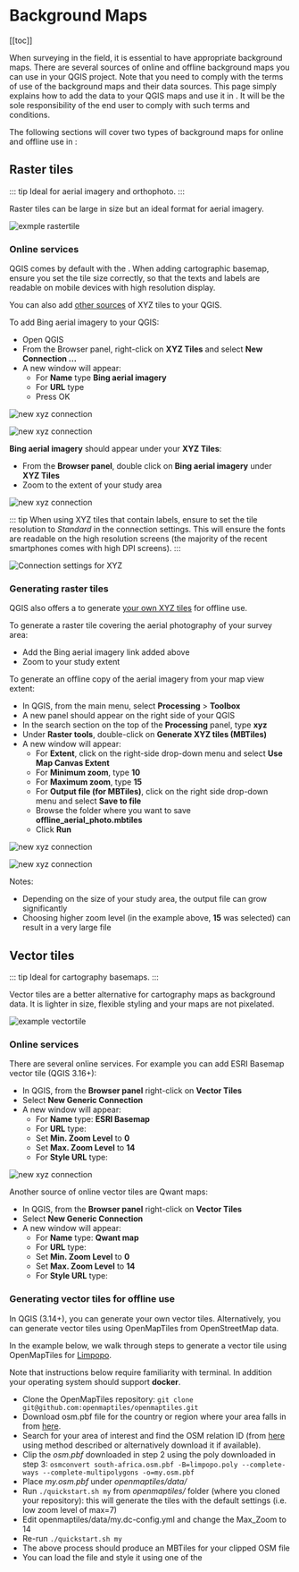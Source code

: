 # Background Maps
[[toc]]

When surveying in the field, it is essential to have appropriate background maps. There are several sources of online and offline background maps you can use in your QGIS project. Note that you need to comply with the terms of use of the background maps and their data sources. This page simply explains how to add the data to your QGIS maps and use it in <MobileAppName />. It will be the sole responsibility of the end user to comply with such terms and conditions.

The following sections will cover two types of background maps for online and offline use in <MobileAppName />:

## Raster tiles 

::: tip
Ideal for aerial imagery and orthophoto.
:::

Raster tiles can be large in size but an ideal format for aerial imagery.

![exmple rastertile](./example_rastertile.png)

### Online services

QGIS comes by default with the <QGISHelp ver="3.22" link="user_manual/managing_data_source/opening_data.html?highlight=xyz#using-xyz-tile-services" text="OpenStreetMap online services for XYZ tiles" />. When adding cartographic basemap, ensure you set the tile size correctly, so that the texts and labels are readable on mobile devices with high resolution display.

You can also add [other sources](https://gis.stackexchange.com/questions/20191/adding-basemaps-from-google-or-bing-in-qgis/217670#217670) of XYZ tiles to your QGIS.

To add Bing aerial imagery to your QGIS:

- Open QGIS
- From the Browser panel, right-click on **XYZ Tiles** and select **New Connection ...**
- A new window will appear:
  - For **Name** type **Bing aerial imagery**
  - For **URL** type *<NoSpellcheck id="http://ecn.t3.tiles.virtualearth.net/tiles/a{q}.jpeg?g=1" />*
  - Press OK

![new xyz connection](./qgis_xyz_connection1.png)

![new xyz connection](./qgis_xyz_connection2.png)


**Bing aerial imagery** should appear under your **XYZ Tiles**:
- From the **Browser panel**, double click on **Bing aerial imagery** under **XYZ Tiles**
- Zoom to the extent of your study area

![new xyz connection](./qgis_xyz_online.png)

::: tip
When using XYZ tiles that contain labels, ensure to set the tile resolution to *Standard* in the connection settings. This will ensure the fonts are readable on the high resolution screens (the majority of the recent smartphones comes with high DPI screens).
:::

![Connection settings for XYZ](./xyz_settings.png)

### Generating raster tiles

QGIS also offers a <QGISHelp ver="3.22" link="user_manual/processing_algs/qgis/rastertools.html" text="processing algorithm" /> to generate [your own XYZ tiles](https://ocw.un-ihe.org/mod/book/tool/print/index.php?id=5497&chapterid=491) for offline use.

To generate a raster tile covering the aerial photography of your survey area:
  - Add the Bing aerial imagery link added above
  - Zoom to your study extent

To generate an offline copy of the aerial imagery from your map view extent:
  - In QGIS, from the main menu, select **Processing** > **Toolbox**
  - A new panel should appear on the right side of your QGIS
  - In the search section on the top of the **Processing** panel, type **xyz**
  - Under **Raster tools**, double-click on **Generate XYZ tiles (MBTiles)**
  - A new window will appear:
    - For **Extent**, click on the right-side drop-down menu and select **Use Map Canvas Extent**
    - For **Minimum zoom**, type **10**
    - For **Maximum zoom**, type **15**
    - For **Output file (for MBTiles)**, click on the right side drop-down menu and select **Save to file**
    - Browse the folder where you want to save **offline_aerial_photo.mbtiles**
    - Click **Run**

![new xyz connection](./qgis_xyz_gen_mbtiles1.png)

![new xyz connection](./qgis_xyz_gen_mbtiles2.png)

Notes:
  - Depending on the size of your study area, the output file can grow significantly
  - Choosing higher zoom level (in the example above, **15** was selected) can result in a very large file

## Vector tiles

::: tip
Ideal for cartography basemaps. 
:::

Vector tiles are a better alternative for cartography maps as background data. It is lighter in size, flexible styling and your maps are not pixelated. 

![example vectortile](./example_vectortile.png)

### Online services

There are several online services. For example you can add ESRI Basemap vector tile (QGIS 3.16+):

- In QGIS, from the **Browser panel** right-click on **Vector Tiles**
- Select **New Generic Connection**
- A new window will appear:
    - For **Name** type: **ESRI Basemap**
    - For **URL** type: **<NoSpellcheck id="https://basemaps.arcgis.com/v1/arcgis/rest/services/World_Basemap/VectorTileServer/tile/{z}/{y}/{x}.pbf" />**
    - Set **Min. Zoom Level** to **0**
    - Set **Max. Zoom Level** to **14**
    - For **Style URL** type: **<NoSpellcheck id="https://basemaps.arcgis.com/b2/arcgis/rest/services/World_Basemap/VectorTileServer/resources/styles/root.json" />**

![new xyz connection](./qgis_xyz_gen_vectortile.png)

Another source of online vector tiles are Qwant maps:
- In QGIS, from the **Browser panel** right-click on **Vector Tiles**
- Select **New Generic Connection**
- A new window will appear:
    - For **Name** type: **Qwant map**
    - For **URL** type: **<NoSpellcheck id="https://www.qwant.com/maps/tiles/ozbasemap/{z}/{x}/{y}.pbf" />**
    - Set **Min. Zoom Level** to **0**
    - Set **Max. Zoom Level** to **14**
    - For **Style URL** type: **<NoSpellcheck id="https://raw.githubusercontent.com/QwantResearch/qwant-basic-gl-style/master/style.json" />**

### Generating vector tiles for offline use
In QGIS (3.14+), you can generate your own vector tiles. Alternatively, you can generate vector tiles using OpenMapTiles from OpenStreetMap data.

In the example below, we walk through steps to generate a vector tile using OpenMapTiles for [Limpopo](https://www.openstreetmap.org/relation/349547#map=7/-24.367/29.982).

Note that instructions below require familiarity with terminal. In addition your operating system should support **docker**.
  - Clone the OpenMapTiles repository: `git clone git@github.com:openmaptiles/openmaptiles.git`
  - Download osm.pbf file for the country or region where your area falls in from [here](https://download.geofabrik.de/).
  - Search for your area of interest and find the OSM relation ID (from [here](https://nominatim.openstreetmap.org/) using method described <GitHubRepo id="JamesChevalier/cities" desc="here" /> or alternatively download it <GitHubRepo id="JamesChevalier/" desc="from this git repository" /> if available).
  - Clip the *osm.pbf* downloaded in step 2 using the poly downloaded in step 3:
  `osmconvert south-africa.osm.pbf -B=limpopo.poly --complete-ways --complete-multipolygons -o=my.osm.pbf`
  - Place *my.osm.pbf* under *openmaptiles/data/*
  - Run `./quickstart.sh my` from *openmaptiles/* folder (where you cloned your repository): this will generate the tiles with the default settings (i.e. low zoom level of max=7)
  - Edit openmaptiles/data/my.dc-config.yml and change the Max_Zoom to 14
  - Re-run `./quickstart.sh my`
  - The above process should produce an MBTiles for your clipped OSM file
  - You can load the file and style it using one of the <GitHubRepo id="openmaptiles/osm-bright-gl-style" desc="OpenMapTiles styles" />
